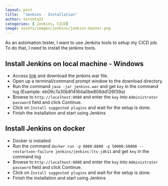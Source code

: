 ```yaml
---
layout: post
title:  "Jenkins - Installation"
author: toronto22
categories: [ Jenkins, CICD]
image: assets/images/jenkins/jenkins-banner.png
---
```


As an automation tester, I want to use Jenkins tools to setup my CICD job. To do that, I need to install the jenkins tools.

## Install Jenkins on local machine - Windows

- Access [link](https://www.jenkins.io/download/) and download the jenkins.war file.
- Open up a terminal/command prompt window to the download directory.
- Run the command `java -jar jenkins.war` and get `key` in the command log (Example: eb09c7a30b814164a0be806dd126f39a)
- Browse to `http://localhost:8080` and enter the `key` into `Administrator password` field and click Continue.
- Click on `Install suggested plugins` and wait for the setup is done.
- Finish the installation and start using Jenkins

## Install Jenkins on docker

- Docker is installed
- Run the command `docker run -p 8080:8080 -p 50000:50000 --restart=on-failure jenkins/jenkins:lts-jdk11` and get `key` in the command log
- Browse to `http://localhost:8080` and enter the `key` into `Administrator password` field and click Continue.
- Click on `Install suggested plugins` and wait for the setup is done.
- Finish the installation and start using Jenkins
